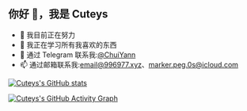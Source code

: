 ## 你好 👋，我是 Cuteys

- 🔭 我目前正在努力
- 🌱 我正在学习所有我喜欢的东西
- 📲 通过 Telegram 联系我:[@ChuiYann](https://t.me/ChuiYann)
- 📫 通过邮箱联系我:[email@996977.xyz](mailto:email@996977.xyz)、[marker.peg.0s@icloud.com](mailto:marker.peg.0s@icloud.com)

[![Cuteys's GitHub stats](https://github-readme-stats.vercel.app/api?username=cuteys&hide=other_stat1,other_stat2&show=stars,commits,prs,prs_merged,issues,discussions_started,discussions_answered,contribs&show_icons=true)](https://github.com/anuraghazra/github-readme-stats)

[![Cuteys's GitHub Activity Graph](https://github-readme-activity-graph.vercel.app/graph?username=cuteys&theme=Default)](https://github.com/ashutosh00710/github-readme-activity-graph)
